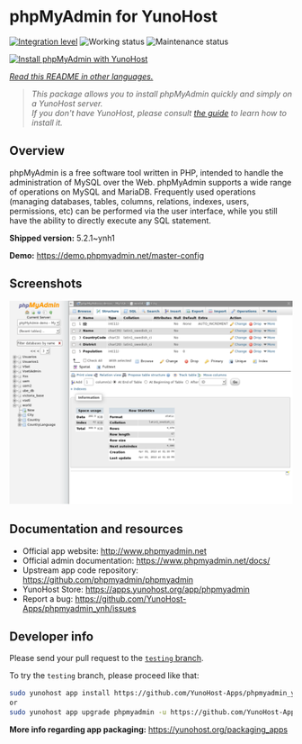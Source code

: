 <!--
N.B.: This README was automatically generated by <https://github.com/YunoHost/apps/tree/master/tools/readme_generator>
It shall NOT be edited by hand.
-->

# phpMyAdmin for YunoHost

[![Integration level](https://dash.yunohost.org/integration/phpmyadmin.svg)](https://ci-apps.yunohost.org/ci/apps/phpmyadmin/) ![Working status](https://ci-apps.yunohost.org/ci/badges/phpmyadmin.status.svg) ![Maintenance status](https://ci-apps.yunohost.org/ci/badges/phpmyadmin.maintain.svg)

[![Install phpMyAdmin with YunoHost](https://install-app.yunohost.org/install-with-yunohost.svg)](https://install-app.yunohost.org/?app=phpmyadmin)

*[Read this README in other languages.](./ALL_README.md)*

> *This package allows you to install phpMyAdmin quickly and simply on a YunoHost server.*  
> *If you don't have YunoHost, please consult [the guide](https://yunohost.org/install) to learn how to install it.*

## Overview

phpMyAdmin is a free software tool written in PHP, intended to handle the administration of MySQL over the Web. phpMyAdmin supports a wide range of operations on MySQL and MariaDB. Frequently used operations (managing databases, tables, columns, relations, indexes, users, permissions, etc) can be performed via the user interface, while you still have the ability to directly execute any SQL statement.

**Shipped version:** 5.2.1~ynh1

**Demo:** <https://demo.phpmyadmin.net/master-config>

## Screenshots

![Screenshot of phpMyAdmin](./doc/screenshots/68747470733a2f2f7777772e7068706d7961646d696e2e6e65742f7374617469632f696d616765732f73637265656e73686f74732f7374727563747572652e706e67.png)

## Documentation and resources

- Official app website: <http://www.phpmyadmin.net>
- Official admin documentation: <https://www.phpmyadmin.net/docs/>
- Upstream app code repository: <https://github.com/phpmyadmin/phpmyadmin>
- YunoHost Store: <https://apps.yunohost.org/app/phpmyadmin>
- Report a bug: <https://github.com/YunoHost-Apps/phpmyadmin_ynh/issues>

## Developer info

Please send your pull request to the [`testing` branch](https://github.com/YunoHost-Apps/phpmyadmin_ynh/tree/testing).

To try the `testing` branch, please proceed like that:

```bash
sudo yunohost app install https://github.com/YunoHost-Apps/phpmyadmin_ynh/tree/testing --debug
or
sudo yunohost app upgrade phpmyadmin -u https://github.com/YunoHost-Apps/phpmyadmin_ynh/tree/testing --debug
```

**More info regarding app packaging:** <https://yunohost.org/packaging_apps>
